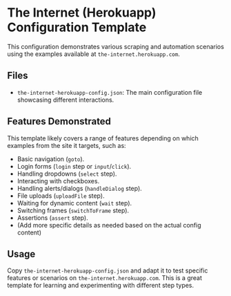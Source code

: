 # The Internet (Herokuapp) Configuration Template

This configuration demonstrates various scraping and automation scenarios using the examples available at `the-internet.herokuapp.com`.

## Files

-   `the-internet-herokuapp-config.json`: The main configuration file showcasing different interactions.

## Features Demonstrated

This template likely covers a range of features depending on which examples from the site it targets, such as:

-   Basic navigation (`goto`).
-   Login forms (`login` step or `input`/`click`).
-   Handling dropdowns (`select` step).
-   Interacting with checkboxes.
-   Handling alerts/dialogs (`handleDialog` step).
-   File uploads (`uploadFile` step).
-   Waiting for dynamic content (`wait` step).
-   Switching frames (`switchToFrame` step).
-   Assertions (`assert` step).
-   (Add more specific details as needed based on the actual config content)

## Usage

Copy `the-internet-herokuapp-config.json` and adapt it to test specific features or scenarios on `the-internet.herokuapp.com`. This is a great template for learning and experimenting with different step types.
